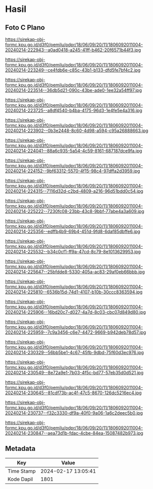 # Hasil

## Foto C Plano

https://sirekap-obj-formc.kpu.go.id/d3f0/pemilu/pdpr/18/06/09/20/11/1806092011004-20240214-222943--a0ad0418-a245-41ff-b462-20f6571b44f3.jpg

https://sirekap-obj-formc.kpu.go.id/d3f0/pemilu/pdpr/18/06/09/20/11/1806092011004-20240214-223249--ce4fdb6e-c85c-43b1-b133-dfd5fe7bf4c2.jpg

https://sirekap-obj-formc.kpu.go.id/d3f0/pemilu/pdpr/18/06/09/20/11/1806092011004-20240214-223514--36db5d21-090c-43be-ade0-1ee32a54ff97.jpg

https://sirekap-obj-formc.kpu.go.id/d3f0/pemilu/pdpr/18/06/09/20/11/1806092011004-20240214-223725--a8df4540-b4ba-4175-96d3-1e4fe5e4a316.jpg

https://sirekap-obj-formc.kpu.go.id/d3f0/pemilu/pdpr/18/06/09/20/11/1806092011004-20240214-223902--0b3e2448-8c60-4d98-a594-c95a26888663.jpg

https://sirekap-obj-formc.kpu.go.id/d3f0/pemilu/pdpr/18/06/09/20/11/1806092011004-20240214-224041--88a6c935-5a54-4c59-8161-687187dce9fa.jpg

https://sirekap-obj-formc.kpu.go.id/d3f0/pemilu/pdpr/18/06/09/20/11/1806092011004-20240214-224152--9bf63312-5570-4f15-98c4-97dffa2d3959.jpg

https://sirekap-obj-formc.kpu.go.id/d3f0/pemilu/pdpr/18/06/09/20/11/1806092011004-20240214-224315--7116d32d-c2bd-4809-a216-96d51bdd0c54.jpg

https://sirekap-obj-formc.kpu.go.id/d3f0/pemilu/pdpr/18/06/09/20/11/1806092011004-20240214-225222--7230fc08-23bb-43c8-9bbf-77abe4a3a609.jpg

https://sirekap-obj-formc.kpu.go.id/d3f0/pemilu/pdpr/18/06/09/20/11/1806092011004-20240214-225356--edffb4b9-69b4-451d-9fd8-6daf85dbffe6.jpg

https://sirekap-obj-formc.kpu.go.id/d3f0/pemilu/pdpr/18/06/09/20/11/1806092011004-20240214-225532--b34c0cf1-ff9a-47cd-8c79-8e1013629953.jpg

https://sirekap-obj-formc.kpu.go.id/d3f0/pemilu/pdpr/18/06/09/20/11/1806092011004-20240214-225647--25bfdde8-5330-405a-ac83-29af0eb66bbb.jpg

https://sirekap-obj-formc.kpu.go.id/d3f0/pemilu/pdpr/18/06/09/20/11/1806092011004-20240214-225810--6536b15d-74d1-4107-b10b-30ccc8363594.jpg

https://sirekap-obj-formc.kpu.go.id/d3f0/pemilu/pdpr/18/06/09/20/11/1806092011004-20240214-225906--16bd20c7-d027-4a7d-8c03-cbc07d849d80.jpg

https://sirekap-obj-formc.kpu.go.id/d3f0/pemilu/pdpr/18/06/09/20/11/1806092011004-20240214-225959--7c9a3456-c6e7-4472-9669-b942deb78d57.jpg

https://sirekap-obj-formc.kpu.go.id/d3f0/pemilu/pdpr/18/06/09/20/11/1806092011004-20240214-230329--56bb5be1-4c67-45fb-9dbd-75f60d3ec976.jpg

https://sirekap-obj-formc.kpu.go.id/d3f0/pemilu/pdpr/18/06/09/20/11/1806092011004-20240214-230549--8e72a9e1-7b03-4f5c-bd77-57eb35d0d521.jpg

https://sirekap-obj-formc.kpu.go.id/d3f0/pemilu/pdpr/18/06/09/20/11/1806092011004-20240214-230645--81cdf73b-ac4f-47c5-8670-126dc5216ec4.jpg

https://sirekap-obj-formc.kpu.go.id/d3f0/pemilu/pdpr/18/06/09/20/11/1806092011004-20240214-230737--f32c3330-df9a-40f0-9a06-1a6c2deec5b0.jpg

https://sirekap-obj-formc.kpu.go.id/d3f0/pemilu/pdpr/18/06/09/20/11/1806092011004-20240214-230847--aea73d1b-fdac-4cbe-84ea-15087482b973.jpg


## Metadata

| Key        | Value               |
| ---------- | ------------------- |
| Time Stamp | 2024-02-17 13:05:41 |
| Kode Dapil | 1801                |



